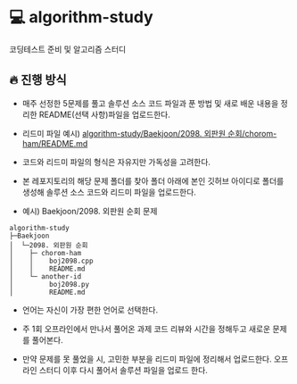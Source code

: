 # :computer: algorithm-study
코딩테스트 준비 및 알고리즘 스터디 

## 🔥 진행 방식
- 매주 선정한 5문제를 풀고 솔루션 소스 코드 파일과 푼 방법 및 새로 배운 내용을 정리한 README(선택 사항)파일을 업로드한다.

- 리드미 파일 예시) <a href="https://github.com/chorom-ham/algorithm-study/tree/main/Baekjoon/2098.%20%EC%99%B8%ED%8C%90%EC%9B%90%20%EC%88%9C%ED%9A%8C/chorom-ham">algorithm-study/Baekjoon/2098. 외판원 순회/chorom-ham/README.md</a>

- 코드와 리드미 파일의 형식은 자유지만 가독성을 고려한다.

- 본 레포지토리의 해당 문제 폴더를 찾아 폴더 아래에 본인 깃허브 아이디로 폴더를 생성해 솔루션 소스 코드와 리드미 파일을 업로드한다.

- 예시) Baekjoon/2098. 외판원 순회 문제
```
algorithm-study
├─Baekjoon
│  └─2098. 외판원 순회
│    ├─ chorom-ham
│    │    boj2098.cpp
│    │    README.md
│    └─ another-id
│         boj2098.py
│         README.md
```
- 언어는 자신이 가장 편한 언어로 선택한다.

- 주 1회 오프라인에서 만나서 풀어온 과제 코드 리뷰와 시간을 정해두고 새로운 문제를 풀어본다.

- 만약 문제를 못 풀었을 시, 고민한 부분을 리드미 파일에 정리해서 업로드한다. 오프라인 스터디 이후 다시 풀어서 솔루션 파일을 업로드 한다. 

